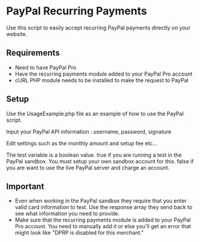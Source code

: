 PayPal Recurring Payments
=============

Use this script to easily accept recurring PayPal payments directly on your website.

Requirements
-------

* Need to have PayPal Pro
* Have the recurring payments module added to your PayPal Pro account
* cURL PHP module needs to be installed to make the request to PayPal

Setup
------------

Use the UsageExample.php file as an example of how to use the PayPal script.

Input your PayPal API information : username, password, signature

Edit settings such as the monthly amount and setup fee etc...

The test variable is a boolean value. true if you are running a test in the PayPal sandbox. You must setup your own sandbox account for this. false if you are want to use the live PayPal server and charge an account.

Important
------------

* Even when working in the PayPal sandbox they require that you enter valid card information to test. Use the response array they send back to see what information you need to provide.
* Make sure that the recurring payments module is added to your PayPal Pro account. You need to manually add it or else you'll get an error that might look like "DPRP is disabled for this merchant."